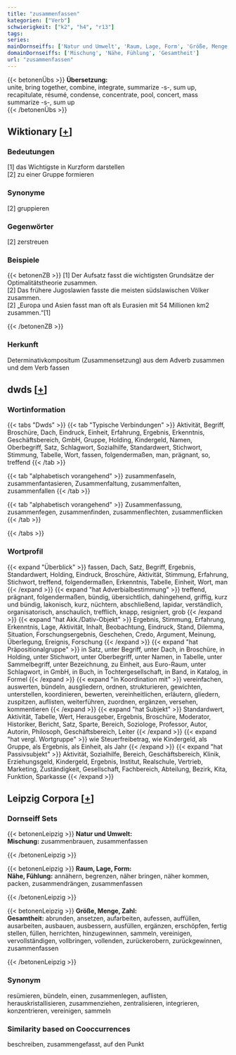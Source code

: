 ```yaml
---
title: "zusammenfassen"
kategorien: ["Verb"]
schwierigkeit: ["k2", "h4", "r13"]
tags:
series:
mainDornseiffs: ['Natur und Umwelt', 'Raum, Lage, Form', 'Größe, Menge, Zahl']
domainDornseiffs: ['Mischung', 'Nähe, Fühlung', 'Gesamtheit']
url: "zusammenfassen"
---
```


{{< betonenÜbs >}}
**Übersetzung:**  
unite, bring together, combine, integrate, summarize -s-, sum up, recapitulate, résumé, condense, concentrate, pool, concert, mass  
summarize -s-, sum up  
{{< /betonenÜbs >}}

## Wiktionary [[+](https://de.wiktionary.org/wiki/zusammenfassen)]

### Bedeutungen
[1] das Wichtigste in Kurzform darstellen  
[2] zu einer Gruppe formieren  

### Synonyme
[2] gruppieren  

### Gegenwörter
[2] zerstreuen  

### Beispiele
{{< betonenZB >}}
[1] Der Aufsatz fasst die wichtigsten Grundsätze der Optimalitätstheorie zusammen.  
[2] Das frühere Jugoslawien fasste die meisten südslawischen Völker zusammen.  
[2] „Europa und Asien fasst man oft als Eurasien mit 54 Millionen km2 zusammen.“[1]  

{{< /betonenZB >}}
### Herkunft
Determinativkompositum (Zusammensetzung) aus dem Adverb zusammen und dem Verb fassen  



## dwds [[+](https://www.dwds.de/wb/zusammenfassen)]

### Wortinformation
{{< tabs "Dwds" >}}
{{< tab "Typische Verbindungen" >}}
Aktivität, Begriff, Broschüre, Dach, Eindruck, Einheit, Erfahrung, Ergebnis, Erkenntnis, Geschäftsbereich, GmbH, Gruppe, Holding, Kindergeld, Namen, Oberbegriff, Satz, Schlagwort, Sozialhilfe, Standardwert, Stichwort, Stimmung, Tabelle, Wort, fassen, folgendermaßen, man, prägnant, so, treffend
{{< /tab >}}

{{< tab "alphabetisch vorangehend" >}}
zusammenfaseln, zusammenfantasieren, Zusammenfaltung, zusammenfalten, zusammenfallen
{{< /tab >}}

{{< tab "alphabetisch vorangehend" >}}
Zusammenfassung, zusammenfegen, zusammenfinden, zusammenflechten, zusammenflicken
{{< /tab >}}

{{< /tabs >}}

### Wortprofil
{{< expand "Überblick" >}} fassen, Dach, Satz, Begriff, Ergebnis, Standardwert, Holding, Eindruck, Broschüre, Aktivität, Stimmung, Erfahrung, Stichwort, treffend, folgendermaßen, Erkenntnis, Tabelle, Einheit, Wort, man {{< /expand >}}
{{< expand "hat Adverbialbestimmung" >}} treffend, prägnant, folgendermaßen, bündig, übersichtlich, dahingehend, griffig, kurz und bündig, lakonisch, kurz, nüchtern, abschließend, lapidar, verständlich, organisatorisch, anschaulich, trefflich, knapp, resigniert, grob {{< /expand >}}
{{< expand "hat Akk./Dativ-Objekt" >}} Ergebnis, Stimmung, Erfahrung, Erkenntnis, Lage, Aktivität, Inhalt, Beobachtung, Eindruck, Stand, Dilemma, Situation, Forschungsergebnis, Geschehen, Credo, Argument, Meinung, Überlegung, Ereignis, Forschung {{< /expand >}}
{{< expand "hat Präpositionalgruppe" >}} in Satz, unter Begriff, unter Dach, in Broschüre, in Holding, unter Stichwort, unter Oberbegriff, unter Namen, in Tabelle, unter Sammelbegriff, unter Bezeichnung, zu Einheit, aus Euro-Raum, unter Schlagwort, in GmbH, in Buch, in Tochtergesellschaft, in Band, in Katalog, in Formel {{< /expand >}}
{{< expand "in Koordination mit" >}} vereinfachen, auswerten, bündeln, ausgliedern, ordnen, strukturieren, gewichten, unterstellen, koordinieren, bewerten, vereinheitlichen, erläutern, gliedern, zuspitzen, auflisten, weiterführen, zuordnen, ergänzen, versehen, kommentieren {{< /expand >}}
{{< expand "hat Subjekt" >}} Standardwert, Aktivität, Tabelle, Wert, Herausgeber, Ergebnis, Broschüre, Moderator, Historiker, Bericht, Satz, Sparte, Bereich, Soziologe, Professor, Autor, Autorin, Philosoph, Geschäftsbereich, Leiter {{< /expand >}}
{{< expand "hat vergl. Wortgruppe" >}} wie Steuerfreibetrag, wie Kindergeld, als Gruppe, als Ergebnis, als Einheit, als Jahr {{< /expand >}}
{{< expand "hat Passivsubjekt" >}} Aktivität, Sozialhilfe, Bereich, Geschäftsbereich, Klinik, Erziehungsgeld, Kindergeld, Ergebnis, Institut, Realschule, Vertrieb, Marketing, Zuständigkeit, Gesellschaft, Fachbereich, Abteilung, Bezirk, Kita, Funktion, Sparkasse {{< /expand >}}

## Leipzig Corpora [[+](https://corpora.uni-leipzig.de/en/res?word=zusammenfassen&corpusId=deu_newscrawl-public_2018)]

### Dornseiff Sets
{{< betonenLeipzig >}}
**Natur und Umwelt:**  
**Mischung:** zusammenbrauen, zusammenfassen  

{{< /betonenLeipzig >}}


{{< betonenLeipzig >}}
**Raum, Lage, Form:**  
**Nähe, Fühlung:** annähern, begrenzen, näher bringen, näher kommen, packen, zusammendrängen, zusammenfassen  

{{< /betonenLeipzig >}}


{{< betonenLeipzig >}}
**Größe, Menge, Zahl:**  
**Gesamtheit:** abrunden, ansetzen, aufarbeiten, aufessen, auffüllen, ausarbeiten, ausbauen, ausbessern, ausfüllen, ergänzen, erschöpfen, fertig stellen, füllen, herrichten, hinzugewinnen, sammeln, vereinigen, vervollständigen, vollbringen, vollenden, zurückerobern, zurückgewinnen, zusammenfassen  

{{< /betonenLeipzig >}}

### Synonym
resümieren, bündeln, einen, zusammenlegen, auflisten, herauskristallisieren, zusammenziehen, zentralisieren, integrieren, konzentrieren, vereinigen, sammeln


### Similarity based on Cooccurrences
beschreiben, zusammengefasst, auf den Punkt

